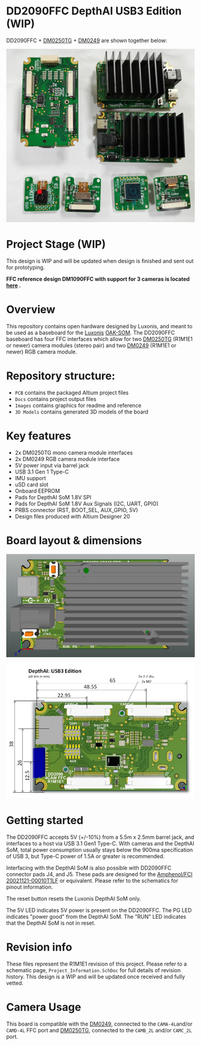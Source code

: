 

# DD2090FFC DepthAI USB3 Edition (WIP)

DD2090FFC + [DM0250TG](https://github.com/luxonis/depthai-hardware/tree/master/DM0250TG_DepthAI_Mono_Camera/R0M0E0) + [DM0249](https://github.com/luxonis/depthai-hardware/tree/master/DM0249_DepthAI_RGB_Camera/R0M0E0) are shown together below:

![](./Images/DD2090FFC_R0M0E0.jpg)

# Project Stage (WIP)



This design is WIP and will be updated when design is finished and sent out for prototyping.

**FFC reference design DM1090FFC with support for 3 cameras is located [here](https://github.com/luxonis/depthai-hardware/tree/master/DM1090FFC_DepthAI_USB3) .**   



# Overview

This repository contains open hardware designed by Luxonis, and meant to be used as a baseboard for the [Luxonis](https://www.luxonis.com/) [OAK-SOM](https://docs.luxonis.com/projects/hardware/en/latest/pages/BW1099.html). The DD2090FFC baseboard has four FFC interfaces which allow for two [DM0250TG](https://github.com/luxonis/depthai-hardware/tree/master/DM0250TG_DepthAI_Mono_Camera/R0M0E0)  (R1M1E1 or newer) camera modules (stereo pair) and two [DM0249](https://github.com/luxonis/depthai-hardware/tree/master/DM0249_DepthAI_RGB_Camera/R0M0E0) (R1M1E1 or newer) RGB camera module. 

# Repository structure:
* `PCB` contains the packaged Altium project files
* `Docs` contains project output files
* `Images` contains graphics for readme and reference
* `3D Models` contains generated 3D models of the board
# Key features
* 2x DM0250TG mono camera module interfaces
* 2x DM0249 RGB camera module interface
* 5V power input via barrel jack
* USB 3.1 Gen 1 Type-C
* IMU support
* uSD card slot
* Onboard EEPROM
* Pads for DepthAI SoM 1.8V SPI
* Pads for DepthAI SoM 1.8V Aux Signals (I2C, UART, GPIO)
* PRBS connector (RST, BOOT_SEL, AUX_GPIO, 5V)
* Design files produced with Altium Designer 20

# Board layout & dimensions

![](Images/DD2090FFC_R1M1E1_TOP.jpg)

![](Images/DD2090FFC_R1M1E1_BOTTOM_dimms.jpg)

# Getting started  

The DD2090FFC accepts 5V (+/-10%) from a 5.5m x 2.5mm barrel jack, and interfaces to a host via USB 3.1 Gen1 Type-C. With cameras and the DepthAI SoM, total power consumption usually stays below the 900ma specification of USB 3, but Type-C power of 1.5A or greater is recommended. 

Interfacing with the DepthAI SoM is also possible with DD2090FFC connector pads J4, and J5. These pads are designed for the [Amphenol/FCI 20021121-00010T1LF](https://octopart.com/20021121-00010t1lf-amphenol+icc+%2F+fci-93112650?r=sp) or equivalent. Please refer to the schematics for pinout information. 

The reset button resets the Luxonis DepthAI SoM only. 

The 5V LED indicates 5V power is present on the DD2090FFC. The PG LED indicates "power good" from the DepthAI SoM. The "RUN" LED indicates that the DepthAI SoM is not in reset.

# Revision info

These files represent the R1M1E1 revision of this project. Please refer to a schematic page, `Project_Information.SchDoc` for full details of revision history. This design is a WIP and will be updated once received and fully vetted.

# Camera Usage

This board is compatible with the  [DM0249](https://github.com/luxonis/depthai-hardware/tree/master/DM0249_DepthAI_RGB_Camera/R0M0E0), connected to the `CAMA-4L`and/or `CAMD-4L` FFC port and [DM0250TG](https://github.com/luxonis/depthai-hardware/tree/master/DM0250TG_DepthAI_Mono_Camera/R0M0E0), connected to the `CAMB_2L` and/or `CAMC_2L` port.

